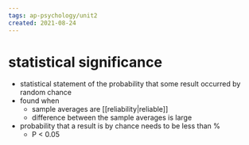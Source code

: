 ```yaml
---
tags: ap-psychology/unit2 
created: 2021-08-24
---
```


# statistical significance

- statistical statement of the probability that some result occurred by random chance
- found when
	- sample averages are [[reliability|reliable]]
	- difference between the sample averages is large
- probability that a result is by chance needs to be less than %
	- P < 0.05 
